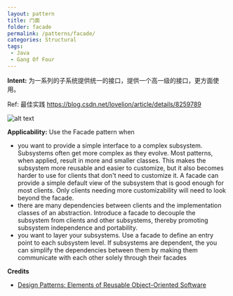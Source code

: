 ```yaml
---
layout: pattern
title: 门面
folder: facade
permalink: /patterns/facade/
categories: Structural
tags:
 - Java
 - Gang Of Four
---
```


**Intent:** 为一系列的子系统提供统一的接口，提供一个高一级的接口，更方面使用。

Ref: 最佳实践 https://blog.csdn.net/lovelion/article/details/8259789

![alt text](./etc/facade_1.png "Facade")

**Applicability:** Use the Facade pattern when

* you want to provide a simple interface to a complex subsystem. Subsystems often get more complex  as they evolve. Most patterns, when applied, result in more and smaller classes. This makes the subsystem more reusable and easier to customize, but it also becomes harder to use for clients that don't need to customize it. A facade can provide a simple default view of the subsystem that is good enough for most clients. Only clients needing more customizability will need to look beyond the facade.
* there are many dependencies between clients and the implementation classes of an abstraction. Introduce a facade to decouple the subsystem from clients and other subsystems, thereby promoting subsystem independence and portability.
* you want to layer your subsystems. Use a facade to define an entry point to each subsystem level. If subsystems are dependent, the you can simplify the dependencies between them by making them communicate with each other solely through their facades

**Credits**

* [Design Patterns: Elements of Reusable Object-Oriented Software](http://www.amazon.com/Design-Patterns-Elements-Reusable-Object-Oriented/dp/0201633612)
